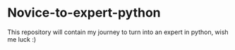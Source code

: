 # Novice-to-expert-python
This repository will contain my journey to turn into an expert in python, wish me luck :)
